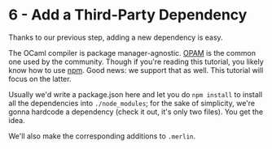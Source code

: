 # 6 - Add a Third-Party Dependency

Thanks to our previous step, adding a new dependency is easy.

The OCaml compiler is package manager-agnostic. [OPAM](https://opam.ocaml.org) is the common one used by the community. Though if you're reading this tutorial, you likely know how to use [npm](https://www.npmjs.com). Good news: we support that as well. This tutorial will focus on the latter.

Usually we'd write a package.json here and let you do `npm install` to install all the dependencies into `./node_modules`; for the sake of simplicity, we're gonna hardcode a dependency (check it out, it's only two files). You get the idea.

We'll also make the corresponding additions to `.merlin`.

